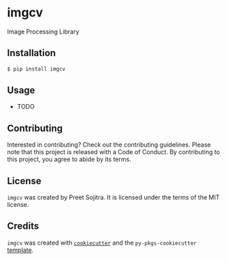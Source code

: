 # imgcv

Image Processing Library

## Installation

```bash
$ pip install imgcv
```

## Usage

- TODO

## Contributing

Interested in contributing? Check out the contributing guidelines. Please note that this project is released with a Code of Conduct. By contributing to this project, you agree to abide by its terms.

## License

`imgcv` was created by Preet Sojitra. It is licensed under the terms of the MIT license.

## Credits

`imgcv` was created with [`cookiecutter`](https://cookiecutter.readthedocs.io/en/latest/) and the `py-pkgs-cookiecutter` [template](https://github.com/py-pkgs/py-pkgs-cookiecutter).
